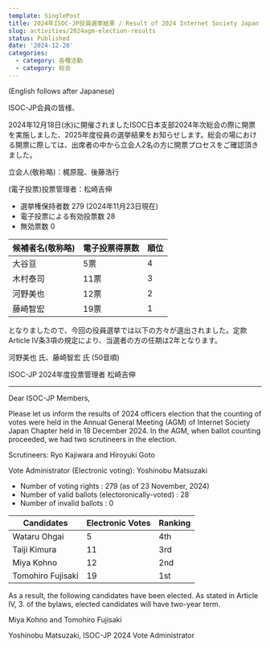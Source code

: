 ```yaml
---
template: SinglePost
title: 2024年ISOC-JP役員選挙結果 / Result of 2024 Internet Society Japan Chapter (ISOC-JP) officers election
slug: activities/2024agm-election-results
status: Published
date: '2024-12-20'
categories:
  - category: 各種活動
  - category: 総会
---
```


(English follows after Japanese)

ISOC-JP会員の皆様、

2024年12月18日(水)に開催されましたISOC日本支部2024年次総会の際に開票を実施しました、2025年度役員の選挙結果をお知らせします。総会の場における開票に際しては、出席者の中から立会人2名の方に開票プロセスをご確認頂きました。

立会人(敬称略)：梶原龍、後藤浩行

(電子投票)投票管理者：松崎吉伸

- 選挙権保持者数          279 (2024年11月23日現在)
- 電子投票による有効投票数 28 
- 無効票数                 0

|候補者名(敬称略) |電子投票得票数|順位|
|----|----|----|
|大谷亘|5票|4|
|木村泰司|11票|3|
|河野美也|12票|2|
|藤崎智宏|19票|1|

となりましたので、今回の役員選挙では以下の方々が選出されました。定款Article IV条3項の規定により、当選者の方の任期は2年となります。

河野美也 氏、藤崎智宏 氏 (50音順)


ISOC-JP 2024年度投票管理者
松崎吉伸

-----

Dear ISOC-JP Members,

Please let us inform the results of 2024 officers election that the counting of votes were held in the Annual General Meeting (AGM) of Internet Society Japan Chapter held in 18 December 2024. In the AGM, when ballot counting proceeded, we had two scrutineers in the election.

Scrutineers: Ryo Kajiwara and Hiroyuki Goto

Vote Administrator (Electronic voting): Yoshinobu Matsuzaki

- Number of voting rights : 279 (as of 23 November, 2024)
- Number of valid ballots (electoronically-voted) : 28
- Number of invalid ballots : 0

|Candidates|Electronic Votes|Ranking|
|----|----|----|
|Wataru Ohgai|5|4th|
|Taiji Kimura|11|3rd|
|Miya Kohno|12|2nd|
|Tomohiro Fujisaki|19|1st|

As a result, the following candidates have been elected. As stated in Article IV, 3. of the bylaws, elected candidates will have two-year term.

Miya Kohno and Tomohiro Fujisaki

Yoshinobu Matsuzaki,
ISOC-JP 2024 Vote Administrator
